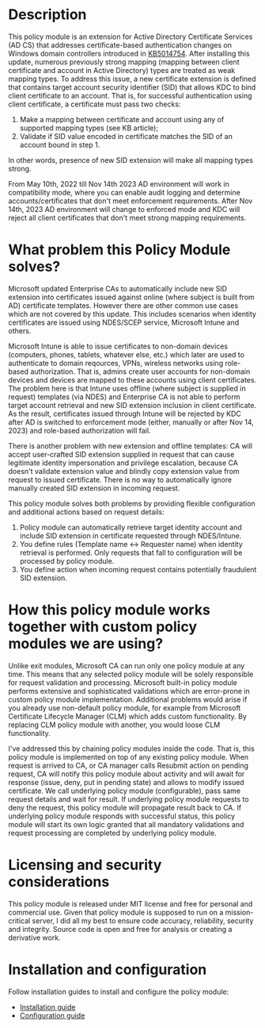 # Description

This policy module is an extension for Active Directory Certificate Services (AD CS) that addresses certificate-based authentication changes on Windows domain controllers introduced in [KB5014754](https://support.microsoft.com/kb/5014754). After installing this update, numerous previously strong mapping (mapping between client certificate and account in Active Directory) types are treated as weak mapping types. To address this issue, a new certificate extension is defined that contains target account security identifier (SID) that allows KDC to bind client certificate to an account. That is, for successful authentication using client certificate, a certificate must pass two checks:

1. Make a mapping between certificate and account using any of supported mapping types (see KB article);
2. Validate if SID value encoded in certificate matches the SID of an account bound in step 1.

In other words, presence of new SID extension will make all mapping types strong.

From May 10th, 2022 till Nov 14th 2023 AD environment will work in compatibility mode, where you can enable audit logging and determine accounts/certificates that don't meet enforcement requirements. After Nov 14th, 2023 AD environment will change to enforced mode and KDC will reject all client certificates that don't meet strong mapping requirements.

# What problem this Policy Module solves?

Microsoft updated Enterprise CAs to automatically include new SID extension into certificates issued against online (where subject is built from AD) certificate templates. However there are other common use cases which are not covered by this update. This includes scenarios when identity certificates are issued using NDES/SCEP service, Microsoft Intune and others.

Microsoft Intune is able to issue certificates to non-domain devices (computers, phones, tablets, whatever else, etc.) which later are used to authenticate to domain reqources, VPNs, wireless networks using role-based authorization. That is, admins create user accounts for non-domain devices and devices are mapped to these accounts using client certificates. The problem here is that Intune uses offline (where subject is supplied in request) templates (via NDES) and Enterprise CA is not able to perform target account retrieval and new SID extension inclusion in client certificate. As the result, certificates issued through Intune will be rejected by KDC after AD is switched to enforcement mode (either, manually or after Nov 14, 2023) and role-based authorization will fail.

There is another problem with new extension and offline templates: CA will accept user-crafted SID extension supplied in request that can cause legitimate identity impersonation and privilege escalation, because CA doesn't validate extension value and blindly copy extension value from request to issued certificate. There is no way to automatically ignore manually created SID extension in incoming request.

This policy module solves both problems by providing flexible configuration and additional actions based on request details:
1. Policy module can automatically retrieve target identity account and include SID extension in certificate requested through NDES/Intune.
2. You define rules (Template name <-> Requester name) when identity retrieval is performed. Only requests that fall to configuration will be processed by policy module.
3. You define action when incoming request contains potentially fraudulent SID extension.

# How this policy module works together with custom policy modules we are using?

Unlike exit modules, Microsoft CA can run only one policy module at any time. This means that any selected policy module will be solely responsible for request validation and processing. Microsoft built-in policy module performs extensive and sophisticated validations which are error-prone in custom policy module implementation. Additional problems would arise if you already use non-default policy module, for example from Microsoft Certificate Lifecycle Manager (CLM) which adds custom functionality. By replacing CLM policy module with another, you would loose CLM functionality.

I've addressed this by chaining policy modules inside the code. That is, this policy module is implemented on top of any existing policy module. When request is arrived to CA, or CA manager calls Resubmit action on pending request, CA will notify this policy module about activity and will await for response (issue, deny, put in pending state) and allows to modify issued certificate. We call underlying policy module (configurable), pass same request details and wait for result. If underlying policy module requests to deny the request, this policy module will propagate result back to CA. If underlying policy module responds with successful status, this policy module will start its own logic granted that all mandatory validations and request processing are completed by underlying policy module.

# Licensing and security considerations

This policy module is released under MIT license and free for personal and commercial use. Given that policy module is supposed to run on a mission-critical server, I did all my best to ensure code accuracy, reliability, security and integrity. Source code is open and free for analysis or creating a derivative work.

# Installation and configuration
Follow installation guides to install and configure the policy module:
- [Installation guide](https://github.com/PKISolutions/ADCS-SID-Extension-Policy-Module/blob/master/docs/installation.md)
- [Configuration guide](https://github.com/PKISolutions/ADCS-SID-Extension-Policy-Module/blob/master/docs/configuration.md)
